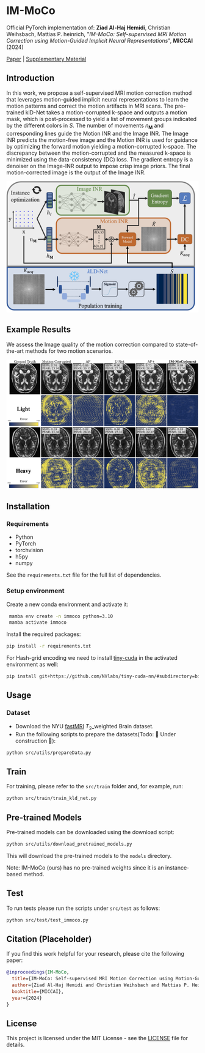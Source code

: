 # IM-MoCo

Official PyTorch implementation of: **Ziad Al-Haj Hemidi**, Christian Weihsbach, Mattias P. heinrich, "*IM-MoCo: Self-supervised MRI Motion Correction using Motion-Guided Implicit Neural Representations*", **MICCAI** (2024)

[Paper](files/MICCAI24_20240307_final.pdf) | [Supplementary Material](files/MICCAI24_20240307_Supplementary.pdf)

<!-- | [Project Page]() -->

## Introduction

In this work, we propose a self-supervised MRI motion correction method that leverages motion-guided implicit neural representations to learn the motion patterns and correct the motion artifacts in MRI scans. The pre-trained klD-Net takes a motion-corrupted k-space
and outputs a motion mask, which is post-processed to yield a list of movement groups
indicated by the different colors in $S$. The number of movements $n_\textbf{M}$
and corresponding lines guide the Motion INR and the Image INR. The Image INR
predicts the motion-free image and the Motion INR is used for guidance by optimizing
the forward motion yielding a motion-corrupted k-space. The discrepancy between the
motion-corrupted and the measured k-space is minimized using the data-consistency
(DC) loss. The gradient entropy is a denoiser on the Image-INR output to impose crisp
image priors. The final motion-corrected image is the output of the Image INR.

![ ](files/IM-MoCo_arch.png)

## Example Results

We assess the Image quality of the motion correction compared to state-of-the-art methods for two motion scenarios.

![ ](files/motion_correction_comp.png)

## Installation

### Requirements

- Python
- PyTorch
- torchvision
- h5py
- numpy

See the `requirements.txt` file for the full list of dependencies.

### Setup environment

Create a new conda environment and activate it:

```bash
 mamba env create -n immoco python=3.10
 mamba activate immoco
```

Install the required packages:

```bash
pip install -r requirements.txt
```

For Hash-grid encoding we need to install [tiny-cuda](https://github.com/NVlabs/tiny-cuda-nn/#subdirectory=bindings/torch) in the activated environment as well:

```bash
pip install git+https://github.com/NVlabs/tiny-cuda-nn/#subdirectory=bindings/torch
```

## Usage

### Dataset

- Download the NYU [fastMRI](https://fastmri.med.nyu.edu) $T_2$\_weighted Brain dataset.
- Run the following scripts to prepare the datasets(Todo: 🚧 Under construction 🚧):

```bash
python src/utils/prepareData.py
```

## Train

For training, please refer to the `src/train` folder and, for example, run:

```bash
python src/train/train_kld_net.py
```

## Pre-trained Models

Pre-trained models can be downloaded using the download script:

```bash
python src/utils/download_pretrained_models.py
```

This will download the pre-trained models to the `models` directory.

Note: IM-MoCo (ours) has no pre-trained weights since it is an instance-based method.

## Test

To run tests please run the scripts under `src/test` as follows:

```bash
python src/test/test_immoco.py
```

## Citation (Placeholder)

If you find this work helpful for your research, please cite the following paper:

```bibtex
@inproceedings{IM-MoCo,
  title={IM-MoCo: Self-supervised MRI Motion Correction using Motion-Guided Implicit Neural Representations},
  author={Ziad Al-Haj Hemidi and Christian Weihsbach and Mattias P. Heinrich},
  booktitle={MICCAI},
  year={2024}
}
```

## License

This project is licensed under the MIT License - see the [LICENSE](LICENSE) file for details.
